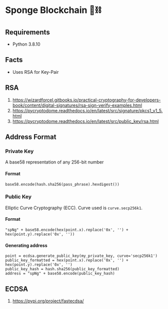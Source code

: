 # Sponge Blockchain 🧱⛓

## Requirements
- Python 3.8.10

## Facts
* Uses RSA for Key-Pair

## RSA
1. https://wizardforcel.gitbooks.io/practical-cryptography-for-developers-book/content/digital-signatures/rsa-sign-verify-examples.html
2. https://pycryptodome.readthedocs.io/en/latest/src/signature/pkcs1_v1_5.html
3. https://pycryptodome.readthedocs.io/en/latest/src/public_key/rsa.html

## Address Format

### Private Key
A base58 representation of any 256-bit number
#### Format
`base58.encode(hash.sha256(pass_phrase).hexdigest())`

### Public Key
Elliptic Curve Cryptography (ECC). Curve used is `curve.secp256k1`.
#### Format
`"spNg" + base58.encode(hex(point.x).replace('0x', '') + hex(point.y).replace('0x', ''))`

#### Generating address
```
point = ecdsa.generate_public_key(my_private_key, curve='secp256k1')
public_key_formatted = hex(point.x).replace('0x', '') + hex(point.y).replace('0x', '')
public_key_hash = hash.sha256(public_key_formatted)
address = "spNg" + base58.encode(public_key_hash)
```

## ECDSA
1. https://pypi.org/project/fastecdsa/
